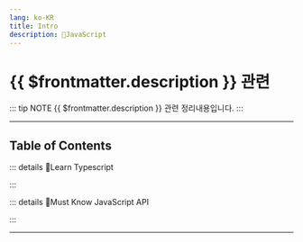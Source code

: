 ```yaml
---
lang: ko-KR
title: Intro
description: 🧶JavaScript
---
```


# {{ $frontmatter.description }} 관련

::: tip NOTE
{{ $frontmatter.description }} 관련 정리내용입니다.
:::

<ShieldsGroup logos="youtube,nodedotjs,nextdotjs,vuedotjs,react,reactrouter,reactquery"/>

---

## Table of Contents

::: details 🧶Learn Typescript

<ToCLocal basePath="/js/learn-ts" />

:::

::: details 🧶Must Know JavaScript API

<ToCLocal basePath="/js/must-know-javascript-api" />

:::

---

<TagLinks />